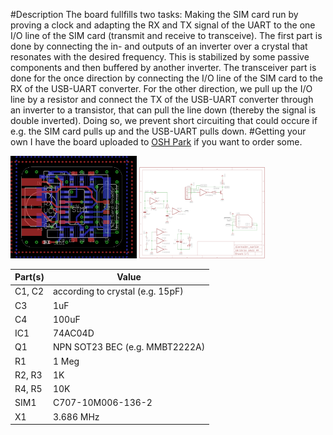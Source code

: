 #Description
The board fullfills two tasks: Making the SIM card run by proving a clock and adapting the RX and TX signal of the UART to the one I/O line of the SIM card (transmit and receive to transceive).
The first part is done by connecting the in- and outputs of an inverter over a crystal that resonates with the desired frequency. This is stabilized by some passive components and then buffered by another inverter.
The transceiver part is done for the once direction by connecting the I/O line of the SIM card to the RX of the USB-UART converter. For the other direction, we pull up the I/O line by a resistor and connect the TX of the USB-UART converter through an inverter to a transistor, that can pull the line down (thereby the signal is double inverted).
Doing so, we prevent short circuiting that could occure if e.g. the SIM card pulls up and the USB-UART pulls down.
#Getting your own
I have the board uploaded to [OSH Park](https://oshpark.com/shared_projects/abhypSsD) if you want to order some.

<img src="./img/brd.png" alt="Board" width="40%"/>
<img src="./img/sch.png" alt="Schematic" width="40%"/>

|Part(s) |Value |
|---|---|
| C1, C2 | according to crystal (e.g. 15pF) |
| C3 | 1uF |
| C4 | 100uF |
| IC1 | 74AC04D |
| Q1 | NPN SOT23 BEC (e.g. MMBT2222A) |
| R1 | 1 Meg |
| R2, R3 | 1K |
| R4, R5 | 10K |
| SIM1| C707-10M006-136-2 |
| X1 | 3.686 MHz|

